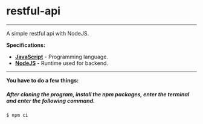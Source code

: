 # restful-api
---

A simple restful api with NodeJS.

__Specifications:__
- __[JavaScript](https://www.javascript.com/)__ - Programming language.
- __[NodeJS](https://nodejs.org/en)__ - Runtime used for backend.
---
__You have to do a few things:__
##### After cloning the program, install the npm packages, enter the terminal and enter the following command.
```
$ npm ci
```
